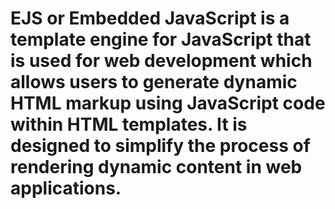 # EJS or Embedded JavaScript is a template engine for JavaScript that is used for web development which allows users to generate dynamic HTML markup using JavaScript code within HTML templates. It is designed to simplify the process of rendering dynamic content in web applications.
